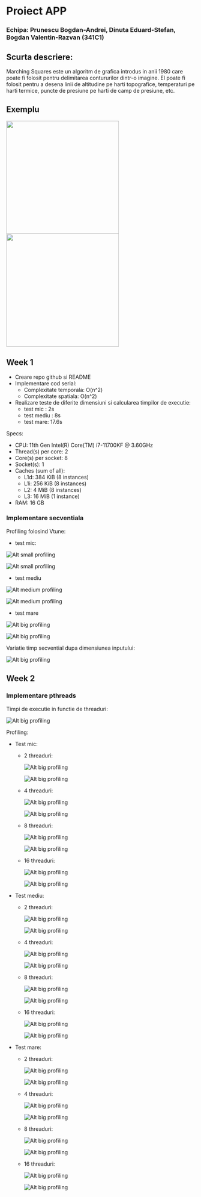 # Proiect APP

### Echipa: Prunescu Bogdan-Andrei, Dinuta Eduard-Stefan, Bogdan Valentin-Razvan (341C1) 

## Scurta descriere:

Marching Squares este un algoritm de grafica introdus in anii 1980 care poate fi folosit pentru delimitarea contururilor dintr-o imagine. El poate fi folosit pentru a desena linii de altitudine pe harti topografice, temperaturi pe harti termice, puncte de presiune pe harti de camp de presiune, etc.

## Exemplu
<img src="./images/in_mic.png" width="300"/> <img src="./images/out_mic.png" width="300"/> 
## Week 1

- Creare repo github si README
- Implementare cod serial:
    - Complexitate temporala: O(n^2)
    - Complexitate spatiala: O(n^2)
- Realizare teste de diferite dimensiuni si calcularea timpilor de executie:
    - test mic : 2s
    - test mediu : 8s
    - test mare: 17.6s

Specs:
- CPU: 11th Gen Intel(R) Core(TM) i7-11700KF @ 3.60GHz
- Thread(s) per core: 2
- Core(s) per socket: 8
- Socket(s): 1
- Caches (sum of all):      
    - L1d: 384 KiB (8 instances)
    - L1i: 256 KiB (8 instances)
    - L2: 4 MiB (8 instances)
    - L3: 16 MiB (1 instance)
- RAM: 16 GB


### Implementare secventiala

Profiling folosind Vtune:
- test mic:

![Alt small profiling](./images/mic1.png)

![Alt small profiling](./images/mic2.png)

- test mediu

![Alt medium profiling](./images/mediu1.png)

![Alt medium profiling](./images/mediu2.png)

- test mare

![Alt big profiling](./images/mare1.png)

![Alt big profiling](./images/mare2.png)

Variatie timp secvential dupa dimensiunea inputului:

![Alt big profiling](./images/time_input.png)

## Week 2

### Implementare pthreads

Timpi de executie in functie de threaduri:

![Alt big profiling](./images/mic_mare_mediu_pthreads.png)

Profiling:

- Test mic:
    - 2 threaduri:

        ![Alt big profiling](./images/mic_pthreads_2_1.png)

        ![Alt big profiling](./images/mic_pthreads_2_2.png)
    
    - 4 threaduri:

        ![Alt big profiling](./images/mic_pthreads_4_1.png)

        ![Alt big profiling](./images/mic_pthreads_4_2.png)

    - 8 threaduri:

        ![Alt big profiling](./images/mic_pthreads_8_1.png)

        ![Alt big profiling](./images/mic_pthreads_8_2.png)

    - 16 threaduri:

        ![Alt big profiling](./images/mic_pthreads_16_1.png)

        ![Alt big profiling](./images/mic_pthreads_16_2.png)

- Test mediu:
    - 2 threaduri:
    
        ![Alt big profiling](./images/mediu_pthreads_2_1.png)

        ![Alt big profiling](./images/mediu_pthreads_2_2.png)
    
    - 4 threaduri:

        ![Alt big profiling](./images/mediu_pthreads_4_1.png)

        ![Alt big profiling](./images/mediu_pthreads_4_2.png)

    - 8 threaduri:

        ![Alt big profiling](./images/mediu_pthreads_8_1.png)

        ![Alt big profiling](./images/mediu_pthreads_8_2.png)

    - 16 threaduri:

        ![Alt big profiling](./images/mediu_pthreads_16_1.png)

        ![Alt big profiling](./images/mediu_pthreads_16_2.png)

- Test mare:
    - 2 threaduri:

        ![Alt big profiling](./images/mare_pthreads_2_1.png)

        ![Alt big profiling](./images/mare_pthreads_2_2.png)
    
    - 4 threaduri:

        ![Alt big profiling](./images/mare_pthreads_4_1.png)

        ![Alt big profiling](./images/mare_pthreads_4_2.png)

    - 8 threaduri:

        ![Alt big profiling](./images/mare_pthreads_8_1.png)

        ![Alt big profiling](./images/mare_pthreads_8_2.png)

    - 16 threaduri:
    
        ![Alt big profiling](./images/mare_pthreads_16_1.png)

        ![Alt big profiling](./images/mare_pthreads_16_2.png)

